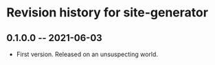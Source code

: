 # Revision history for site-generator

## 0.1.0.0 -- 2021-06-03

* First version. Released on an unsuspecting world.

